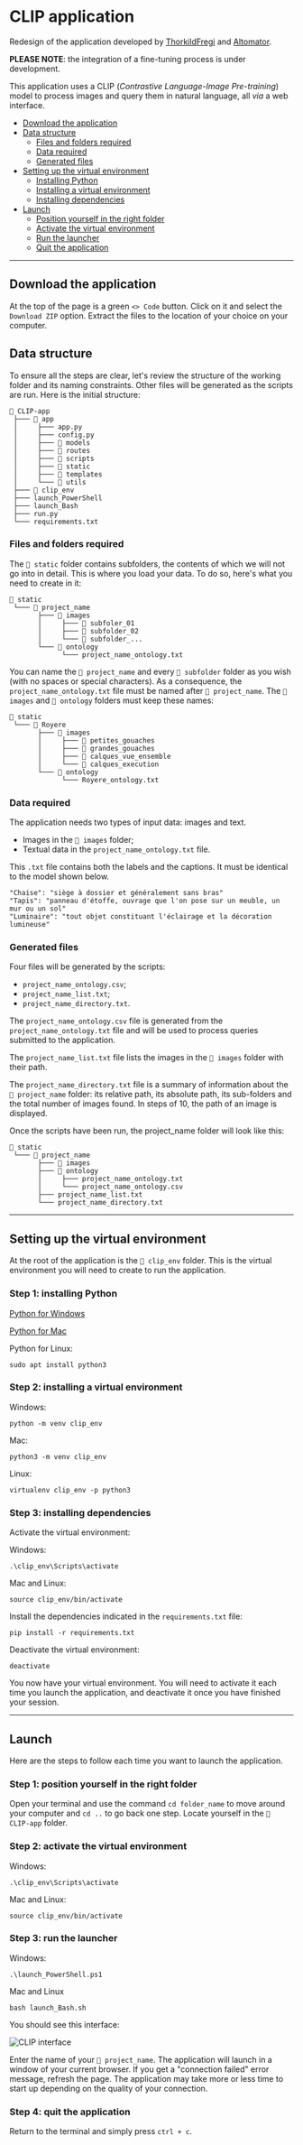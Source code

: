 # CLIP application

Redesign of the application developed by [ThorkildFregi](https://github.com/ThorkildFregi) and [Altomator](https://github.com/altomator).

**PLEASE NOTE**: the integration of a fine-tuning process is under development.

This application uses a CLIP (*Contrastive Language-Image Pre-training*) model to process images and query them in natural language, all *via* a web interface.

- [Download the application](https://github.com/NatachaGrim/Application-CLIP/tree/main?tab=readme-ov-file#download-the-application)
- [Data structure](https://github.com/NatachaGrim/Application-CLIP/tree/main?tab=readme-ov-file#data-structure)
  - [Files and folders required](https://github.com/NatachaGrim/Application-CLIP/tree/main?tab=readme-ov-file#files-and-folders-required)
  - [Data required](https://github.com/NatachaGrim/Application-CLIP/tree/main?tab=readme-ov-file#data-required)
  - [Generated files](https://github.com/NatachaGrim/Application-CLIP/tree/main?tab=readme-ov-file#generated-files)
- [Setting up the virtual environment](https://github.com/NatachaGrim/Application-CLIP/tree/main?tab=readme-ov-file#setting-up-the-virtual-environment)
  - [Installing Python](https://github.com/NatachaGrim/Application-CLIP/tree/main?tab=readme-ov-file#step-1-installing-python)
  - [Installing a virtual environment](https://github.com/NatachaGrim/Application-CLIP/tree/main?tab=readme-ov-file#step-2-installing-a-virtual-environment)
  - [Installing dependencies](https://github.com/NatachaGrim/Application-CLIP/tree/main?tab=readme-ov-file#step-3-installing-dependencies)
- [Launch](https://github.com/NatachaGrim/Application-CLIP/tree/main?tab=readme-ov-file#launch)
  - [Position yourself in the right folder](https://github.com/NatachaGrim/Application-CLIP/tree/main?tab=readme-ov-file#step-1-position-yourself-in-the-right-folder)
  - [Activate the virtual environment](https://github.com/NatachaGrim/Application-CLIP/tree/main?tab=readme-ov-file#step-2-activate-the-virtual-environment)
  - [Run the launcher](https://github.com/NatachaGrim/Application-CLIP/tree/main?tab=readme-ov-file#step-3-run-the-launcher)
  - [Quit the application](https://github.com/NatachaGrim/Application-CLIP/tree/main?tab=readme-ov-file#step-4-quit-the-application)

__________

## Download the application

At the top of the page is a green ```<> Code``` button. Click on it and select the ```Download ZIP``` option. Extract the files to the location of your choice on your computer.

## Data structure

To ensure all the steps are clear, let's review the structure of the working folder and its naming constraints. Other files will be generated as the scripts are run. Here is the initial structure:

```
📁 CLIP-app
 ├─── 📁 app
 │     ├─── app.py
 │     ├─── config.py
 │     ├─── 📁 models
 │     ├─── 📁 routes
 │     ├─── 📁 scripts
 │     ├─── 📁 static
 │     ├─── 📁 templates
 │     └─── 📁 utils
 ├─── 📁 clip_env
 ├─── launch_PowerShell
 ├─── launch_Bash
 ├─── run.py
 └─── requirements.txt
```

### Files and folders required

The ```📁 static``` folder contains subfolders, the contents of which we will not go into in detail. This is where you load your data. To do so, here's what you need to create in it:

```
📁 static
 └─── 📁 project_name
       ├─── 📁 images
       │     ├─── 📁 subfoler_01
       │     ├─── 📁 subfolder_02
       │     └─── 📁 subfolder_...
       └─── 📁 ontology
             └─── project_name_ontology.txt
```

You can name the ```📁 project_name``` and every ```📁 subfolder``` folder as you wish (with no spaces or special characters). As a consequence, the ```project_name_ontology.txt``` file must be named after ```📁 project_name```. The ```📁 images``` and ```📁 ontology``` folders must keep these names:

```
📁 static
 └─── 📁 Royere
       ├─── 📁 images
       │     ├─── 📁 petites_gouaches
       │     ├─── 📁 grandes_gouaches
       │     ├─── 📁 calques_vue_ensemble
       │     └─── 📁 calques_execution
       └─── 📁 ontology
             └─── Royere_ontology.txt
```

### Data required

The application needs two types of input data: images and text.
- Images in the ```📁 images``` folder;
- Textual data in the ```project_name_ontology.txt``` file.

This ```.txt``` file contains both the labels and the captions. It must be identical to the model shown below.

```
"Chaise": "siège à dossier et généralement sans bras"
"Tapis": "panneau d'étoffe, ouvrage que l'on pose sur un meuble, un mur ou un sol"
"Luminaire": "tout objet constituant l'éclairage et la décoration lumineuse"
```

### Generated files

Four files will be generated by the scripts:

- ```project_name_ontology.csv```;
- ```project_name_list.txt```;
- ```project_name_directory.txt```.

The ```project_name_ontology.csv``` file is generated from the ```project_name_ontology.txt``` file and will be used to process queries submitted to the application.

The ```project_name_list.txt``` file lists the images in the ```📁 images``` folder with their path.

The ```project_name_directory.txt``` file is a summary of information about the ```📁 project_name``` folder: its relative path, its absolute path, its sub-folders and the total number of images found. In steps of 10, the path of an image is displayed.

Once the scripts have been run, the project_name folder will look like this:

```
📁 static
 └─── 📁 project_name
       ├─── 📁 images
       ├─── 📁 ontology
       │     ├─── project_name_ontology.txt
       │     └─── project_name_ontology.csv
       ├─── project_name_list.txt
       └─── project_name_directory.txt
```

__________

## Setting up the virtual environment

At the root of the application is the ```📁 clip_env``` folder. This is the virtual environment you will need to create to run the application.

### Step 1: installing Python

[Python for Windows](https://www.python.org/downloads/)

[Python for Mac](https://www.python.org/downloads/macos/)

Python for Linux: 
```
sudo apt install python3
```

### Step 2: installing a virtual environment

Windows:
```
python -m venv clip_env
```

Mac:
```
python3 -m venv clip_env
```

Linux: 
```
virtualenv clip_env -p python3
```

### Step 3: installing dependencies

Activate the virtual environment:

Windows: 
```
.\clip_env\Scripts\activate
```

Mac and Linux:
```
source clip_env/bin/activate
```

Install the dependencies indicated in the ```requirements.txt``` file:
```
pip install -r requirements.txt
```

Deactivate the virtual environment:
```
deactivate
```

You now have your virtual environment. You will need to activate it each time you launch the application, and deactivate it once you have finished your session.

__________

## Launch

Here are the steps to follow each time you want to launch the application. 

### Step 1: position yourself in the right folder

Open your terminal and use the command ```cd folder_name``` to move around your computer and ```cd ..``` to go back one step. Locate yourself in the ```📁 CLIP-app``` folder.

### Step 2: activate the virtual environment

Windows: 
```
.\clip_env\Scripts\activate
```

Mac and Linux:
```
source clip_env/bin/activate
```

### Step 3: run the launcher

Windows:

```
.\launch_PowerShell.ps1
```

Mac and Linux
```
bash launch_Bash.sh
```

You should see this interface:

![CLIP interface](README_images/clip_app_terminal.png)

Enter the name of your ```📁 project_name```. The application will launch in a window of your current browser. If you get a "connection failed" error message, refresh the page. The application may take more or less time to start up depending on the quality of your connection.

### Step 4: quit the application

Return to the terminal and simply press ```ctrl + c```.
